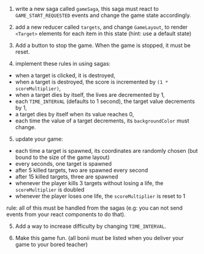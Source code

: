 1. write a new saga called `gameSaga`, this saga must react to `GAME_START_REQUESTED` events and change the game state accordingly.

2. add a new reducer called `targets`, and change `GameLayout`, to render `<Target>` elements for each item in this state (hint: use a default state)

3. Add a button to stop the game. When the game is stopped, it must be reset.

4. implement these rules in using sagas:

- when a target is clicked, it is destroyed,
- when a target is destroyed, the score is incremented by `(1 * scoreMultiplier)`,
- when a target dies by itself, the lives are decremented by 1,
- each `TIME_INTERVAL` (defaults to 1 second), the target value decrements by 1,
- a target dies by itself when its value reaches 0,
- each time the value of a target decrements, its `backgroundColor` must change.

5. update your game:

- each time a target is spawned, its coordinates are randomly chosen (but bound to the size of the game layout)
- every seconds, one target is spawned
- after 5 killed targets, two are spawned every second
- after 15 killed targets, three are spawned
- whenever the player kills 3 targets without losing a life, the `scoreMultiplier` is doubled
- whenever the player loses one life, the `scoreMultiplier` is reset to 1

rule: all of this must be handled from the sagas
(e.g: you can not send events from your react components to do that).

5. Add a way to increase difficulty by changing `TIME_INTERVAL`.

6. Make this game fun.
   (all bonii must be listed when you deliver your game to your bored teacher)
